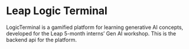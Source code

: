 # Leap Logic Terminal

LogicTerminal is a gamified platform for learning generative AI concepts, developed for the Leap 5-month interns’ Gen AI workshop. This is the backend api for the platform.
